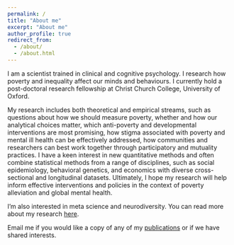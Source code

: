 ```yaml
---
permalink: /
title: "About me"
excerpt: "About me"
author_profile: true
redirect_from:
  - /about/
  - /about.html
---
```




I am a scientist trained in clinical and cognitive psychology. I research how poverty and inequality affect our minds and behaviours.
I currently hold a post-doctoral research fellowship at Christ Church College, University of Oxford.

My research includes both theoretical and empirical streams, such as questions about how we should measure poverty, whether and how our analytical choices matter, which anti-poverty and developmental interventions are most promising, how stigma associated with  poverty and mental ill health can be effectively addressed, how communities and researchers can best work together through participatory and mutuality practices. I have a keen interest in new quantitative methods and often combine statistical methods from a range of disciplines, such as social epidemiology, behavioral genetics, and economics with diverse cross-sectional and longitudinal datasets. Ultimately, I hope my research will help inform effective interventions and policies in the context of poverty alleviation and global mental health.

I’m also interested in meta science and neurodiversity. You can read more about my research [here](https://mirelazaneva.github.io/research/).

Email me if you would like a copy of any of my [publications](https://scholar.google.com/citations?user=yA4fqDoAAAAJ) or if we have shared interests.
